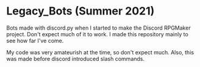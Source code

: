 # Legacy_Bots (Summer 2021)
Bots made with discord.py when I started to make the Discord RPGMaker project. Don't expect much of it to work. I made this repository mainly to see how far I've come.

My code was very amateurish at the time, so don't expect much. Also, this was made before discord introduced slash commands.
